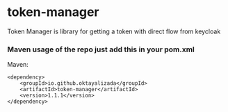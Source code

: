 # token-manager
Token Manager is library for getting a token with direct flow from keycloak



### Maven usage of the repo just add this in your pom.xml
Maven:
``` 
<dependency>
    <groupId>io.github.oktayalizada</groupId>
    <artifactId>token-manager</artifactId>
    <version>1.1.1</version>
</dependency>
``` 

